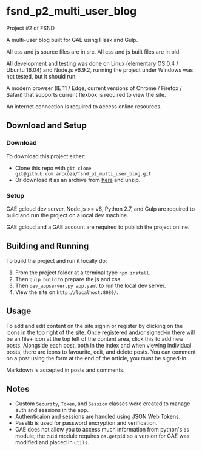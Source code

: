 # fsnd_p2_multi_user_blog

Project #2 of FSND

A multi-user blog built for GAE using Flask and Gulp.

All css and js source files are in src. All css and js built files are in bld.

All development and testing was done on Linux (elementary OS 0.4 / Ubuntu 16.04) and Node.js v6.9.2, running the project under Windows was not tested, but it should run.

A modern browser (IE 11 / Edge, current versions of Chrome / Firefox / Safari) that supports current flexbox is required to view the site.

An internet connection is required to access online resources.

## Download and Setup

### Download
To download this project either:
- Clone this repo with `git clone git@github.com:arccoza/fsnd_p2_multi_user_blog.git`
- Or download it as an archive from [here](https://github.com/arccoza/fsnd_p2_multi_user_blog/archive/master.zip) and unzip.

### Setup

GAE gcloud dev server, Node.js >= v6, Python 2.7, and Gulp are required to build and run the project on a local dev machine.

GAE gcloud and a GAE account are required to publish the project online.

## Building and Running
To build the project and run it locally do:

1. From the project folder at a terminal type `npm install`.
2. Then `gulp build` to prepare the js and css.
3. Then `dev_appserver.py app.yaml` to run the local dev server.
4. View the site on `http://localhost:8080/`.

## Usage
To add and edit content on the site signin or register by clicking on the icons in the top right of the site.
Once registered and/or signed-in there will be an file+ icon at the top left of the content area, click this to add new posts.
Alongside each post, both in the index and when viewing individual posts, there are icons to favourite, edit, and delete posts.
You can comment on a post using the form at the end of the article, you must be signed-in.

Markdown is accepted in posts and comments.

## Notes

- Custom `Security`, `Token`, and `Session` classes were created to manage auth and sessions in the app.
- Authenticaion and sessions are handled using JSON Web Tokens.
- Passlib is used for password encryption and verification.
- GAE does not allow you to access much information from python's `os` module, the `cuid` module requires `os.getpid` so a version for GAE was modified and placed in `utils`.
